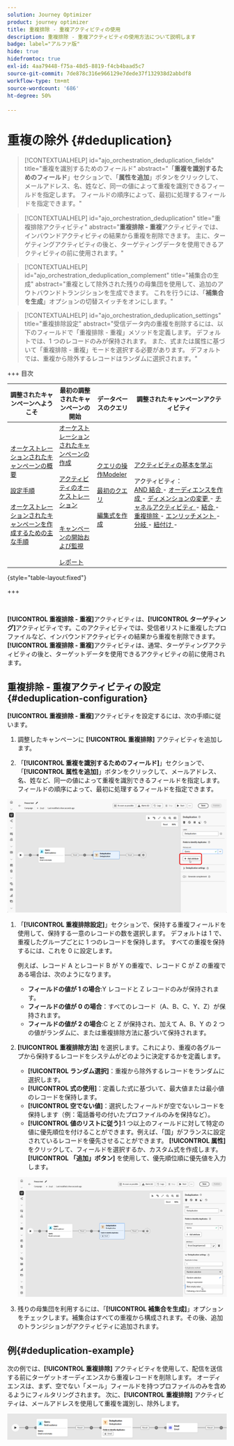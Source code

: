 ```yaml
---
solution: Journey Optimizer
product: journey optimizer
title: 重複排除 - 重複アクティビティの使用
description: 重複排除 - 重複アクティビティの使用方法について説明します
badge: label="アルファ版"
hide: true
hidefromtoc: true
exl-id: 4aa79448-f75a-48d5-8819-f4cb4baad5c7
source-git-commit: 7de878c316e966129e7dede37f132938d2abbdf8
workflow-type: tm+mt
source-wordcount: '686'
ht-degree: 50%

---
```


# 重複の除外 {#deduplication}

>[!CONTEXTUALHELP]
>id="ajo_orchestration_deduplication_fields"
>title="重複を識別するためのフィールド"
>abstract="「**重複を識別するためのフィールド**」セクションで、「**属性を追加**」ボタンをクリックして、メールアドレス、名、姓など、同一の値によって重複を識別できるフィールドを指定します。 フィールドの順序によって、最初に処理するフィールドを指定できます。"

>[!CONTEXTUALHELP]
>id="ajo_orchestration_deduplication"
>title="重複排除アクティビティ"
>abstract="**重複排除 - 重複**&#x200B;アクティビティでは、インバウンドアクティビティの結果から重複を削除できます。 主に、ターゲティングアクティビティの後と、ターゲティングデータを使用できるアクティビティの前に使用されます。"

>[!CONTEXTUALHELP]
>id="ajo_orchestration_deduplication_complement"
>title="補集合の生成"
>abstract="重複として除外された残りの母集団を使用して、追加のアウトバウンドトランジションを生成できます。 これを行うには、「**補集合を生成**」オプションの切替スイッチをオンにします。"

>[!CONTEXTUALHELP]
>id="ajo_orchestration_deduplication_settings"
>title="重複排除設定"
>abstract="受信データ内の重複を削除するには、以下のフィールドで「重複排除 - 重複」メソッドを定義します。 デフォルトでは、1 つのレコードのみが保持されます。 また、式または属性に基づいて「重複排除 - 重複」モードを選択する必要があります。 デフォルトでは、重複から除外するレコードはランダムに選択されます。"

+++ 目次

| 調整されたキャンペーンへようこそ | 最初の調整されたキャンペーンの開始 | データベースのクエリ | 調整されたキャンペーンアクティビティ |
|---|---|---|---|
| [ オーケストレーションされたキャンペーンの概要 ](../gs-orchestrated-campaigns.md)<br/><br/>[ 設定手順 ](../configuration-steps.md)<br/><br/>[ オーケストレーションされたキャンペーンを作成するための主な手順 ](../gs-campaign-creation.md) | [ オーケストレーションされたキャンペーンの作成 ](../create-orchestrated-campaign.md)<br/><br/>[ アクティビティのオーケストレーション ](../orchestrate-activities.md)<br/><br/><br/>[ キャンペーンの開始および監視 ](../start-monitor-campaigns.md)<br/><br/>[ レポート ](../reporting-campaigns.md) | [ クエリの操作Modeler](../orchestrated-rule-builder.md)<br/><br/>[ 最初のクエリ ](../build-query.md)<br/><br/>[ 編集式を作成 ](../edit-expressions.md) | [ アクティビティの基本を学ぶ ](about-activities.md)<br/><br/> アクティビティ：<br/>[AND 結合 ](and-join.md) - [ オーディエンスを作成 ](build-audience.md) - [ ディメンションの変更 ](change-dimension.md) - [ チャネルアクティビティ ](channels.md) - [ 結合 ](combine.md) - [ 重複排除 ](deduplication.md) - [ エンリッチメント ](enrichment.md) - [ 分岐 ](fork.md) - [ 紐付け ](reconciliation.md) [ ](split.md) [ ](wait.md) - |

{style="table-layout:fixed"}

+++

<br/>

**[!UICONTROL 重複排除 - 重複]**&#x200B;アクティビティは、**[!UICONTROL ターゲティング]**&#x200B;アクティビティです。このアクティビティでは、受信者リストに重複したプロファイルなど、インバウンドアクティビティの結果から重複を削除できます。**[!UICONTROL 重複排除 - 重複]**&#x200B;アクティビティは、通常、ターゲティングアクティビティの後と、ターゲットデータを使用できるアクティビティの前に使用されます。

## 重複排除 - 重複アクティビティの設定{#deduplication-configuration}

**[!UICONTROL 重複排除 - 重複]**&#x200B;アクティビティを設定するには、次の手順に従います。


1. 調整したキャンペーンに **[!UICONTROL 重複排除]** アクティビティを追加します。

1. 「**[!UICONTROL 重複を識別するためのフィールド]**」セクションで、「**[!UICONTROL 属性を追加]**」ボタンをクリックして、メールアドレス、名、姓など、同一の値によって重複を識別できるフィールドを指定します。 フィールドの順序によって、最初に処理するフィールドを指定できます。

![](../assets/deduplication-1.png)

1. 「**[!UICONTROL 重複排除設定]**」セクションで、保持する重複フィールドを使用して、保持する一意のレコードの数を選択します。 デフォルトは 1 で、重複したグループごとに 1 つのレコードを保持します。 すべての重複を保持するには、これを 0 に設定します。

   例えば、レコード A とレコード B が Y の重複で、レコード C が Z の重複である場合は、次のようになります。

   * **フィールドの値が 1 の場合**:Y レコードと Z レコードのみが保持されます。
   * **フィールドの値が 0 の場合**：すべてのレコード（A、B、C、Y、Z）が保持されます。
   * **フィールドの値が 2 の場合**:C と Z が保持され、加えて A、B、Y の 2 つの値がランダムに、または重複排除方法に基づいて保持されます。

1. **[!UICONTROL 重複排除方法]** を選択します。これにより、重複の各グループから保持するレコードをシステムがどのように決定するかを定義します。

   * **[!UICONTROL ランダム選択]**：重複から除外するレコードをランダムに選択します。
   * **[!UICONTROL 式の使用]**：定義した式に基づいて、最大値または最小値のレコードを保持します。
   * **[!UICONTROL 空でない値]**：選択したフィールドが空でないレコードを保持します（例：電話番号の付いたプロファイルのみを保持など）。
   * **[!UICONTROL 値のリストに従う]**:1 つ以上のフィールドに対して特定の値に優先順位を付けることができます。例えば、「国」がフランスに設定されているレコードを優先させることができます。 **[!UICONTROL 属性]** をクリックして、フィールドを選択するか、カスタム式を作成します。 **[!UICONTROL 「追加」ボタン]** を使用して、優先順位順に優先値を入力します。

   ![](../assets/deduplication-2.png)

1. 残りの母集団を利用するには、「**[!UICONTROL 補集合を生成]**」オプションをチェックします。補集合はすべての重複から構成されます。その後、追加のトランジションがアクティビティに追加されます。

## 例{#deduplication-example}

次の例では、**[!UICONTROL 重複排除]** アクティビティを使用して、配信を送信する前にターゲットオーディエンスから重複レコードを削除します。 オーディエンスは、まず、空でない「メール」フィールドを持つプロファイルのみを含めるようにフィルタリングされます。 次に、**[!UICONTROL 重複排除]** アクティビティは、メールアドレスを使用して重複を識別し、除外します。

![](../assets/deduplication-3.png)
